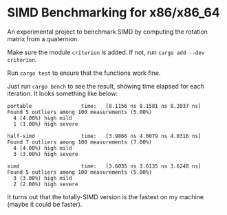 # SIMD Benchmarking for x86/x86_64

An experimental project to benchmark SIMD by computing the rotation matrix from a quaternion.

Make sure the module `criterion` is added. If not, run `cargo add --dev criterion`.

Run `cargo test` to ensure that the functions work fine.

Just run `cargo bench` to see the result, showing time elapsed for each iteration. It looks something like below:

```
portable                time:   [8.1156 ns 8.1581 ns 8.2037 ns]
Found 5 outliers among 100 measurements (5.00%)
  4 (4.00%) high mild
  1 (1.00%) high severe

half-simd               time:   [3.9866 ns 4.0079 ns 4.0316 ns]
Found 7 outliers among 100 measurements (7.00%)
  4 (4.00%) high mild
  3 (3.00%) high severe

simd                    time:   [3.6035 ns 3.6135 ns 3.6248 ns]
Found 5 outliers among 100 measurements (5.00%)
  3 (3.00%) high mild
  2 (2.00%) high severe
```

It turns out that the totally-SIMD version is the fastest on my machine (maybe it could be faster).
